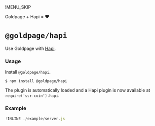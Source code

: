 !MENU_SKIP

Goldpage + Hapi = :heart:

# `@goldpage/hapi`

Use Goldpage with [Hapi](https://github.com/hapijs/hapi).

### Usage

Install `@goldpage/hapi`.

~~~shell
$ npm install @goldpage/hapi
~~~

The plugin is automatically loaded and
a Hapi plugin is now available at `require('ssr-coin').hapi`.

### Example

~~~js
!INLINE ./example/server.js
~~~
